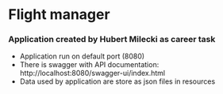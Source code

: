 # Flight manager

### Application created by Hubert Milecki as career task

* Application run on default port (8080)
* There is swagger with API documentation: http://localhost:8080/swagger-ui/index.html
* Data used by application are store as json files in resources

